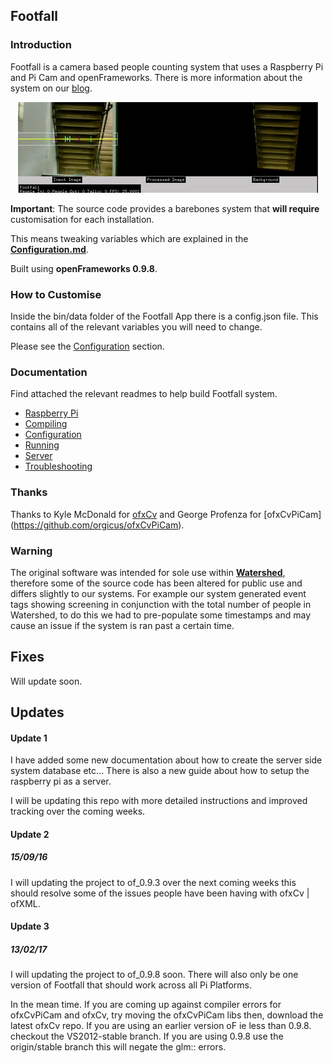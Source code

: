 ## Footfall

### Introduction

Footfall is a camera based people counting system that uses a Raspberry Pi and Pi Cam and openFrameworks. There is more information about the system on our [blog](http://blogs.wcode.org/2015/04/footfall-a-camera-based-people-counting-system-for-under-60/).

<p align="center">
  <img src="./images/FootfallGif.gif">
</p>


**Important**: The source code provides a barebones system that **will require** customisation for each installation. 

This means tweaking variables which are explained in the **[Configuration.md](./docs/configuration.md)**.

Built using **openFrameworks 0.9.8**.

### How to Customise
Inside the bin/data folder of the Footfall App there is a config.json file. This contains all of the relevant variables you will need to change.

Please see the [Configuration](./docs/config.md) section.

### Documentation
Find attached the relevant readmes to help build Footfall system.

* [Raspberry Pi](./docs/rpi.md)
* [Compiling](./docs/compiling.md)
* [Configuration](./docs/configuration.md)
* [Running](./docs/running.md)
* [Server](./docs/server.md)
* [Troubleshooting](./docs/troubleshooting.md)

### Thanks
Thanks to Kyle McDonald for [ofxCv](http://github.com/kylemcdonald/ofxCv) and George Profenza for [ofxCvPiCam] (https://github.com/orgicus/ofxCvPiCam).

### Warning
The original software was intended for sole use within **[Watershed](http://www.watershed.co.uk)**, therefore some of the source code has been altered for public use and differs slightly to our systems. For example our system generated event tags showing screening in conjunction with the total number of people in Watershed, to do this we had to pre-populate some timestamps and may cause an issue if the system is ran past a certain time.

## Fixes
Will update soon.


## Updates
#### Update 1

I have added some new documentation about how to create the server side system  database etc... There is also a new guide about how to setup the raspberry pi as a server.

I will be updating this repo with more detailed instructions and improved tracking over the coming weeks.

#### Update 2

##### 15/09/16
I will updating the project to of_0.9.3 over the next coming weeks this should resolve some of the issues people have been having with ofxCv | ofXML.

#### Update 3

##### 13/02/17
I will updating the project to of_0.9.8 soon. There will also only be one version of Footfall that should work across all Pi Platforms.

In the mean time. If you are coming up against compiler errors for ofxCvPiCam and ofxCv, try moving the ofxCvPiCam libs then, download the latest ofxCv repo. If you are using an earlier version oF ie less than 0.9.8. checkout the VS2012-stable branch. If you are using 0.9.8 use the origin/stable branch this will negate the glm:: errors. 
